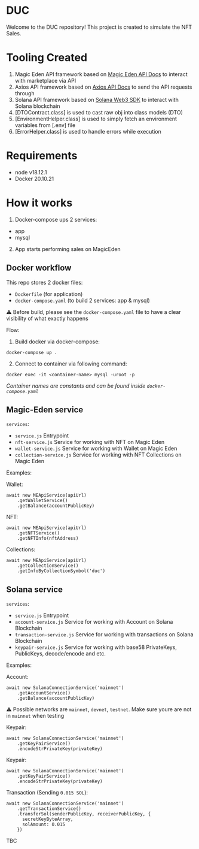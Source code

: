 # DUC
Welcome to the DUC repository!
This project is created to simulate the NFT Sales.

# Tooling Created
1. Magic Eden API framework based on [Magic Eden API Docs](https://api.magiceden.dev/) to interact with marketplace via API
2. Axios API framework based on [Axios API Docs](https://axios-http.com/docs/intro) to send the API requests through
3. Solana API framework based on [Solana Web3 SDK](https://docs.solana.com/developing/clients/javascript-api) to interact with Solana blockchain
4. [DTOContract.class] is used to cast raw obj into class models (DTO)
5. [EnvironmentHelper.class] is used to simply fetch an environment variables from [.env] file
6. [ErrorHelper.class] is used to handle errors while execution

# Requirements
- node v18.12.1
- Docker 20.10.21

# How it works
1. Docker-compose ups 2 services:
- app
- mysql
2. App starts performing sales on MagicEden

## Docker workflow
This repo stores 2 docker files:
- `Dockerfile` (for application)
- `docker-compose.yaml` (to build 2 services: app & mysql)

:warning: Before build, please see the `docker-compose.yaml` file to have a clear visibility of what exactly happens

Flow:
1. Build docker via docker-compose:
```
docker-compose up .
```

2. Connect to container via following command:
```
docker exec -it <container-name> mysql -uroot -p
```
_Container names are constants and can be found inside `docker-compose.yaml`_


## Magic-Eden service
`services`:
- `service.js` Entrypoint 
- `nft-service.js` Service for working with NFT on Magic Eden 
- `wallet-service.js` Service for working with Wallet on Magic Eden
- `collection-service.js` Service for working with NFT Collections on Magic Eden 

Examples:

Wallet:
```
await new MEApiService(apiUrl)
    .getWalletService()
    .getBalance(accountPublicKey)
```

NFT:
```
await new MEApiService(apiUrl)
    .getNFTService()
    .getNFTInfo(nftAddress)
```

Collections:
```
await new MEApiService(apiUrl)
    .getCollectionService()
    .getInfoByCollectionSymbol('duc')
```


## Solana service
`services`:
- `service.js` Entrypoint 
- `account-service.js` Service for working with Account on Solana Blockchain 
- `transaction-service.js` Service for working with transactions on Solana Blockchain
- `keypair-service.js` Service for working with base58 PrivateKeys, PublicKeys, decode/encode and etc.

Examples:

Account:
```
await new SolanaConnectionService('mainnet')
    .getAccountService()
    .getBalance(accountPublicKey)
```
:warning: Possible networks are `mainnet`, `devnet`, `testnet`. Make sure youre are not in `mainnet` when testing

Keypair:
```
await new SolanaConnectionService('mainnet')
    .getKeyPairService()
    .encodeStrPrivateKey(privateKey)
```

Keypair:
```
await new SolanaConnectionService('mainnet')
    .getKeyPairService()
    .encodeStrPrivateKey(privateKey)
```

Transaction (Sending `0.015 SOL`):
```
await new SolanaConnectionService('mainnet')
    .getTransactionService()
    .transferSol(senderPublicKey, receiverPublicKey, {
      secretKeyByteArray,
      solAmount: 0.015
    })
```

TBC
